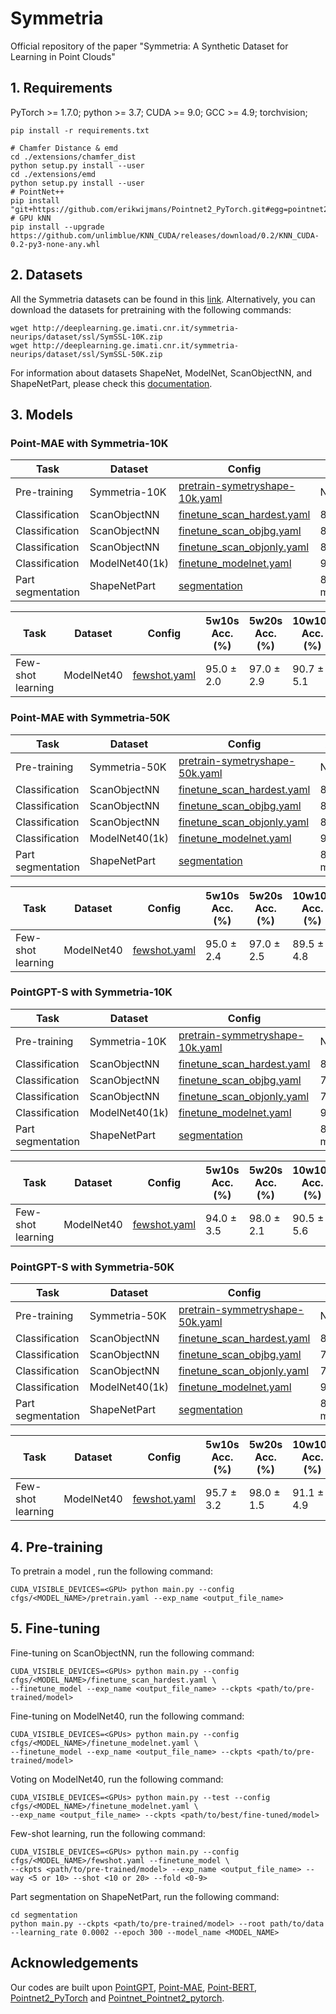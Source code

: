 # Symmetria
Official repository of the paper "Symmetria: A Synthetic Dataset for Learning in Point Clouds"

## 1. Requirements
PyTorch >= 1.7.0; python >= 3.7; CUDA >= 9.0; GCC >= 4.9; torchvision;

```
pip install -r requirements.txt
```

```
# Chamfer Distance & emd
cd ./extensions/chamfer_dist
python setup.py install --user
cd ./extensions/emd
python setup.py install --user
# PointNet++
pip install "git+https://github.com/erikwijmans/Pointnet2_PyTorch.git#egg=pointnet2_ops&subdirectory=pointnet2_ops_lib"
# GPU kNN
pip install --upgrade https://github.com/unlimblue/KNN_CUDA/releases/download/0.2/KNN_CUDA-0.2-py3-none-any.whl

```

## 2. Datasets
All the Symmetria datasets can be found in this [link](http://deeplearning.ge.imati.cnr.it/symmetria-neurips/). Alternatively, you can download the datasets for pretraining with the following commands:

```
wget http://deeplearning.ge.imati.cnr.it/symmetria-neurips/dataset/ssl/SymSSL-10K.zip
wget http://deeplearning.ge.imati.cnr.it/symmetria-neurips/dataset/ssl/SymSSL-50K.zip
```
For information about datasets ShapeNet, ModelNet, ScanObjectNN, and ShapeNetPart, please check this [documentation](DATASET.md).

## 3. Models
### Point-MAE with Symmetria-10K


| Task              | Dataset        | Config                                                          | Acc.       | Download                                                                                      |
| ----------------- | -------------- | --------------------------------------------------------------- | ---------- | --------------------------------------------------------------------------------------------- |
| Pre-training      | Symmetria-10K       | [pretrain-symetryshape-10k.yaml](./cfgs/Point-MAE/pretrain-symetryshape-10k.yaml)                           | N.A.       | [here](https://drive.google.com/file/d/141q74bJ_WNycALwITVPRFrYk_KULXBR_/view?usp=sharing) |
| Classification    | ScanObjectNN   | [finetune_scan_hardest.yaml](./cfgs/Point-MAE/finetune_scan_hardest.yaml) | 82.4%      | [here](https://drive.google.com/file/d/14C353FnvbHOSFCsZz-OTHMyi1Q9V1lTY/view?usp=sharing) |
| Classification    | ScanObjectNN   | [finetune_scan_objbg.yaml](./cfgs/Point-MAE/finetune_scan_objbg.yaml)     | 86.1%      | [here](https://drive.google.com/file/d/1HU5amUWGQK_UIvd0rQ3ranPqZInN0JDh/view?usp=sharing) |
| Classification    | ScanObjectNN   | [finetune_scan_objonly.yaml](./cfgs/Point-MAE/finetune_scan_objonly.yaml) | 87.8%      | [here](https://drive.google.com/file/d/1T80brUJCsoTbHtS_JcsHhtfh_DnX2adb/view?usp=sharing) |
| Classification    | ModelNet40(1k) | [finetune_modelnet.yaml](./cfgs/Point-MAE/finetune_modelnet.yaml)         | 92.5%      | [here](https://drive.google.com/file/d/1cHx2OdITxq8XWC-BEr2PGiKe5pcubkcy/view?usp=sharing) |
| Part segmentation | ShapeNetPart   | [segmentation](./segmentation)                                  | 85.9% mIoU | [here]() |

| Task              | Dataset    | Config                              | 5w10s Acc. (%) | 5w20s Acc. (%) | 10w10s Acc. (%) | 10w20s Acc. (%) |
| ----------------- | ---------- | ----------------------------------- | -------------- | -------------- | --------------- | --------------- |
| Few-shot learning | ModelNet40 | [fewshot.yaml](./cfgs/Point-MAE/fewshot.yaml) | 95.0 ± 2.0     | 97.0 ± 2.9     | 90.7 ± 5.1      | 93.7 ± 4.6      |

### Point-MAE with Symmetria-50K


| Task              | Dataset        | Config                                                          | Acc.       | Download                                                                                      |
| ----------------- | -------------- | --------------------------------------------------------------- | ---------- | --------------------------------------------------------------------------------------------- |
| Pre-training      | Symmetria-50K       | [pretrain-symetryshape-50k.yaml](./cfgs/Point-MAE/pretrain-symetryshape-50k.yaml)                           | N.A.       | [here](https://drive.google.com/file/d/1xZAfjto7oc2cEqKHRc1kSt2mDoyenUF9/view?usp=sharing) |
| Classification    | ScanObjectNN   | [finetune_scan_hardest.yaml](./cfgs/Point-MAE/finetune_scan_hardest.yaml) | 83.0%      | [here](https://drive.google.com/file/d/1wtOIvSxm4TnOI7N4IEcVSlGcLr4pwrUW/view?usp=sharing) |
| Classification    | ScanObjectNN   | [finetune_scan_objbg.yaml](./cfgs/Point-MAE/finetune_scan_objbg.yaml)     | 87.8%      | [here](https://drive.google.com/file/d/1xOL7y0qevy2GJV3OxoR-1uiRH7xs0u7i/view?usp=sharing) |
| Classification    | ScanObjectNN   | [finetune_scan_objonly.yaml](./cfgs/Point-MAE/finetune_scan_objonly.yaml) | 86.6%      | [here](https://drive.google.com/file/d/1B4WjpH0ieTiKWt9HZduheQWUW-yn8bHf/view?usp=sharing) |
| Classification    | ModelNet40(1k) | [finetune_modelnet.yaml](./cfgs/PointMAE/finetune_modelnet.yaml)         | 93.4%      | [here](https://drive.google.com/file/d/1Dg3d8cR20djNVCGtBp1YNeVoQe-Ntb9w/view?usp=sharing) |
| Part segmentation | ShapeNetPart   | [segmentation](./segmentation)                                  | 85.9% mIoU | [here]() |

| Task              | Dataset    | Config                              | 5w10s Acc. (%) | 5w20s Acc. (%) | 10w10s Acc. (%) | 10w20s Acc. (%) |
| ----------------- | ---------- | ----------------------------------- | -------------- | -------------- | --------------- | --------------- |
| Few-shot learning | ModelNet40 | [fewshot.yaml](./cfgs/Point-MAE/fewshot.yaml) | 95.0 ± 2.4     | 97.0 ± 2.5     | 89.5 ± 4.8      | 94.0 ± 3.7      |

### PointGPT-S with Symmetria-10K


| Task              | Dataset        | Config                                                          | Acc.       | Download                                                                                      |
| ----------------- | -------------- | --------------------------------------------------------------- | ---------- | --------------------------------------------------------------------------------------------- |
| Pre-training      | Symmetria-10K       | [pretrain-symmetryshape-10k.yaml](./cfgs/PointGPT-S/pretrain-symmetryshape-10k.yaml)                           | N.A.       | [here](https://drive.google.com/file/d/1ReGU1JQEcJ8A5Z8RWD_cyojAUFT8HE8s/view?usp=sharing) |
| Classification    | ScanObjectNN   | [finetune_scan_hardest.yaml](./cfgs/PointGPT-S/finetune_scan_hardest.yaml) | 84.3%      | [here](https://drive.google.com/file/d/1_e20X_1V61oM5s1Fr-9j1xw1DEnfJjLb/view?usp=sharing) |
| Classification    | ScanObjectNN   | [finetune_scan_objbg.yaml](./cfgs/PointGPT-S/finetune_scan_objbg.yaml)     | 73.8%      | [here](https://drive.google.com/file/d/1K2FeoCRcU9TJtVbnKCHk5hMkfsG6hBtc/view?usp=sharing) |
| Classification    | ScanObjectNN   | [finetune_scan_objonly.yaml](./cfgs/PointGPT-S/finetune_scan_objonly.yaml) | 79.0%      | [here](https://drive.google.com/file/d/1S7uV66UfPLyHDjQCo6PciUi_CnO1PIPN/view?usp=sharing) |
| Classification    | ModelNet40(1k) | [finetune_modelnet.yaml](./cfgs/PointGPT-S/finetune_modelnet.yaml)         | 93.0%      | [here](https://drive.google.com/file/d/1g3zzhRMBZZQ9GZwc9k-i2kfdZqp8-NnK/view?usp=sharing) |
| Part segmentation | ShapeNetPart   | [segmentation](./segmentation)                                  | 85.8% mIoU | [here]() |

| Task              | Dataset    | Config                              | 5w10s Acc. (%) | 5w20s Acc. (%) | 10w10s Acc. (%) | 10w20s Acc. (%) |
| ----------------- | ---------- | ----------------------------------- | -------------- | -------------- | --------------- | --------------- |
| Few-shot learning | ModelNet40 | [fewshot.yaml](./cfgs/PointGPT-S/fewshot.yaml) | 94.0 ± 3.5     | 98.0 ± 2.1     | 90.5 ± 5.6      | 94.0 ± 4.2      |

### PointGPT-S with Symmetria-50K


| Task              | Dataset        | Config                                                          | Acc.       | Download                                                                                      |
| ----------------- | -------------- | --------------------------------------------------------------- | ---------- | --------------------------------------------------------------------------------------------- |
| Pre-training      | Symmetria-50K       | [pretrain-symmetryshape-50k.yaml](./cfgs/PointGPT-S/pretrain-symmetryshape-50k.yaml)                           | N.A.       | [here](https://drive.google.com/file/d/1gh9z5kDqVlu6j0HxdmP7zl7jeSgWihbg/view?usp=sharing) |
| Classification    | ScanObjectNN   | [finetune_scan_hardest.yaml](./cfgs/PointGPT-S/finetune_scan_hardest.yaml) | 84.9%      | [here](https://drive.google.com/file/d/1acmpd3LC563uXDX8d7QMDAiwGjoDxuUQ/view?usp=sharing) |
| Classification    | ScanObjectNN   | [finetune_scan_objbg.yaml](./cfgs/PointGPT-S/finetune_scan_objbg.yaml)     | 74.4%      | [here](https://drive.google.com/file/d/1CvKc3asN1a6F4t-XSA9MLzlryeWocsHF/view?usp=sharing) |
| Classification    | ScanObjectNN   | [finetune_scan_objonly.yaml](./cfgs/PointGPT-S/finetune_scan_objonly.yaml) | 79.4%      | [here](https://drive.google.com/file/d/1CODC1IMGwKjfuJRbtwwP_xZpzgGUCnZY/view?usp=sharing) |
| Classification    | ModelNet40(1k) | [finetune_modelnet.yaml](./cfgs/PointGPT-S/finetune_modelnet.yaml)         | 93.2%      | [here](https://drive.google.com/file/d/1y0jhZovfCiMR4WOKO9JM-uBYWMQ_8bRh/view?usp=sharing) |
| Part segmentation | ShapeNetPart   | [segmentation](./segmentation)                                  | 85.8% mIoU | [here](https://drive.google.com/file/d/1WBY7VSBex1tLcRijB77DNfK1p8Mrq056/view?usp=sharing) |

| Task              | Dataset    | Config                              | 5w10s Acc. (%) | 5w20s Acc. (%) | 10w10s Acc. (%) | 10w20s Acc. (%) |
| ----------------- | ---------- | ----------------------------------- | -------------- | -------------- | --------------- | --------------- |
| Few-shot learning | ModelNet40 | [fewshot.yaml](./cfgs/PointGPT-S/fewshot.yaml) | 95.7 ± 3.2     | 98.0 ± 1.5     | 91.1 ± 4.9      | 94.3 ± 4.0      |

## 4. Pre-training
To pretrain a model , run the following command:

```
CUDA_VISIBLE_DEVICES=<GPU> python main.py --config cfgs/<MODEL_NAME>/pretrain.yaml --exp_name <output_file_name>
```

## 5. Fine-tuning
Fine-tuning on ScanObjectNN, run the following command:

```
CUDA_VISIBLE_DEVICES=<GPUs> python main.py --config cfgs/<MODEL_NAME>/finetune_scan_hardest.yaml \
--finetune_model --exp_name <output_file_name> --ckpts <path/to/pre-trained/model>
```

Fine-tuning on ModelNet40, run the following command:

```
CUDA_VISIBLE_DEVICES=<GPUs> python main.py --config cfgs/<MODEL_NAME>/finetune_modelnet.yaml \
--finetune_model --exp_name <output_file_name> --ckpts <path/to/pre-trained/model>
```

Voting on ModelNet40, run the following command:

```
CUDA_VISIBLE_DEVICES=<GPUs> python main.py --test --config cfgs/<MODEL_NAME>/finetune_modelnet.yaml \
--exp_name <output_file_name> --ckpts <path/to/best/fine-tuned/model>
```

Few-shot learning, run the following command:

```
CUDA_VISIBLE_DEVICES=<GPUs> python main.py --config cfgs/<MODEL_NAME>/fewshot.yaml --finetune_model \
--ckpts <path/to/pre-trained/model> --exp_name <output_file_name> --way <5 or 10> --shot <10 or 20> --fold <0-9>
```

Part segmentation on ShapeNetPart, run the following command:

```
cd segmentation
python main.py --ckpts <path/to/pre-trained/model> --root path/to/data --learning_rate 0.0002 --epoch 300 --model_name <MODEL_NAME>
```

## Acknowledgements
Our codes are built upon [PointGPT](https://github.com/CGuangyan-BIT/PointGPT), [Point-MAE](https://github.com/Pang-Yatian/Point-MAE), [Point-BERT](https://github.com/lulutang0608/Point-BERT), [Pointnet2_PyTorch](https://github.com/erikwijmans/Pointnet2_PyTorch) and [Pointnet_Pointnet2_pytorch](https://github.com/yanx27/Pointnet_Pointnet2_pytorch).